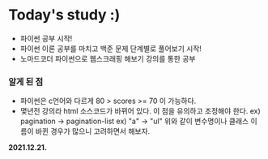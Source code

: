 # Today's study :)
- 파이썬 공부 시작!
- 파이썬 이론 공부를 마치고 백준 문제 단계별로 풀어보기 시작!
- 노마드코더 파이썬으로 웹스크래핑 해보기 강의를 통한 공부
### 알게 된 점
- 파이썬은 c언어와 다르게 80 > scores >= 70 이 가능하다.
- 몇년전 강의라 html 소스코드가 바뀌어 있다. 이 점을 유의하고 조정해야 한다.
ex) pagination -> pagination-list
ex) "a" -> "ul"
위와 같이 변수명이나 클래스 이름이 바뀐 경우가 많으니 고려하면서 해보자.

**2021.12.21.**
